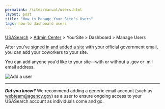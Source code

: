 ```yaml
---
permalink: /sites/manual/users.html
layout: post
title: "How to Manage Your Site's Users"
tags: how-to dashboard users
---
```


[USASearch](http://usasearch.howto.gov) > [Admin Center](https://search.usa.gov/sites/) > YourSite > Dashboard > Manage Users

After you've [signed in and added a site](/sites/manual/add-site.html) with your official government email, you can add your coworkers to your site.

You can add anyone you'd like to your site&mdash;with or without a .gov or .mil email address.

![Add a user](https://9fddeb862c037f6d2190-f1564c64756a8cfee25b6b19953b1d23.ssl.cf2.rackcdn.com/user.png)

---

***Did you know?*** We recommend adding a generic email account (such as webteam@agency.gov) as a user to ensure ongoing access to your USASearch account as individuals come and go.
